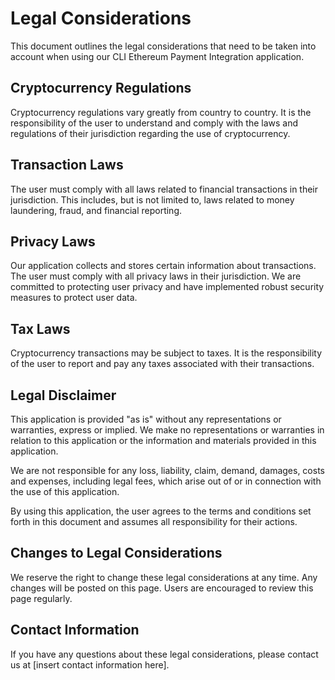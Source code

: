 # Legal Considerations

This document outlines the legal considerations that need to be taken into account when using our CLI Ethereum Payment Integration application. 

## Cryptocurrency Regulations

Cryptocurrency regulations vary greatly from country to country. It is the responsibility of the user to understand and comply with the laws and regulations of their jurisdiction regarding the use of cryptocurrency. 

## Transaction Laws

The user must comply with all laws related to financial transactions in their jurisdiction. This includes, but is not limited to, laws related to money laundering, fraud, and financial reporting.

## Privacy Laws

Our application collects and stores certain information about transactions. The user must comply with all privacy laws in their jurisdiction. We are committed to protecting user privacy and have implemented robust security measures to protect user data.

## Tax Laws

Cryptocurrency transactions may be subject to taxes. It is the responsibility of the user to report and pay any taxes associated with their transactions.

## Legal Disclaimer

This application is provided "as is" without any representations or warranties, express or implied. We make no representations or warranties in relation to this application or the information and materials provided in this application. 

We are not responsible for any loss, liability, claim, demand, damages, costs and expenses, including legal fees, which arise out of or in connection with the use of this application.

By using this application, the user agrees to the terms and conditions set forth in this document and assumes all responsibility for their actions.

## Changes to Legal Considerations

We reserve the right to change these legal considerations at any time. Any changes will be posted on this page. Users are encouraged to review this page regularly.

## Contact Information

If you have any questions about these legal considerations, please contact us at [insert contact information here].
